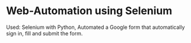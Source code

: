 # Web-Automation using Selenium
Used:
   Selenium with Python,
Automated a Google form that automatically sign in, fill and submit the form.
